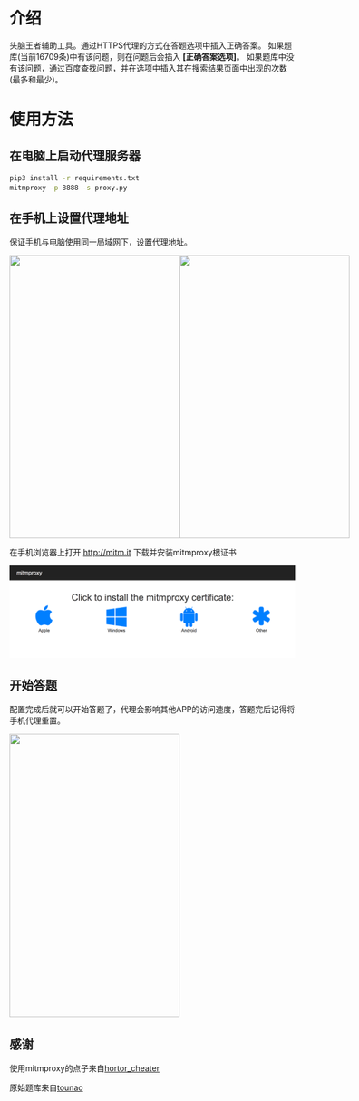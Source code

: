 # 介绍

头脑王者辅助工具。通过HTTPS代理的方式在答题选项中插入正确答案。
如果题库(当前16709条)中有该问题，则在问题后会插入 **\[正确答案选项\]**。
如果题库中没有该问题，通过百度查找问题，并在选项中插入其在搜索结果页面中出现的次数(最多和最少)。

# 使用方法

## 在电脑上启动代理服务器

```bash
pip3 install -r requirements.txt
mitmproxy -p 8888 -s proxy.py
```

## 在手机上设置代理地址

保证手机与电脑使用同一局域网下，设置代理地址。


<div style="display: flex;flex-flow: row; align-items:flex-start;">

<img src="https://raw.githubusercontent.com/twoyao/wechat-brain-king/master/images/proxy_1.jpg" width="300" height="500"> 
<img src="https://raw.githubusercontent.com/twoyao/wechat-brain-king/master/images/proxy_2.jpg" width="300" height="500"> 

</div>

在手机浏览器上打开 http://mitm.it 下载并安装mitmproxy根证书

![](images/cert.png)

## 开始答题

配置完成后就可以开始答题了，代理会影响其他APP的访问速度，答题完后记得将手机代理重置。

<img src="https://raw.githubusercontent.com/twoyao/wechat-brain-king/master/images/bat.jpg" width="300" height="500">

## 感谢

使用mitmproxy的点子来自[hortor_cheater](https://github.com/chxj1992/hortor_cheater)

原始题库来自[tounao](https://github.com/wansir/tounao)